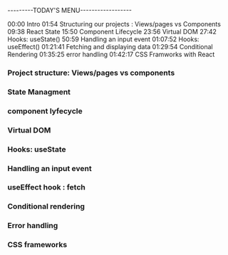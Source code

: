 ---------TODAY'S MENU------------------

00:00 Intro
01:54 Structuring our projects : Views/pages vs Components
09:38 React State
15:50 Component Lifecycle
23:56 Virtual DOM
27:42 Hooks: useState()
50:59 Handling an input event
01:07:52 Hooks: useEffect()
01:21:41 Fetching and displaying data
01:29:54 Conditional Rendering
01:35:25 error handling
01:42:17 CSS Framworks with React

### Project structure: Views/pages vs components

### State Managment

### component lyfecycle

### Virtual DOM

### Hooks: useState

### Handling an input event

### useEffect hook : fetch

### Conditional rendering

### Error handling

### CSS frameworks

